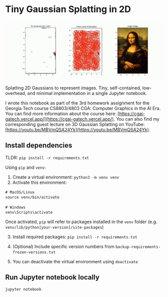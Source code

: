 # Tiny Gaussian Splatting in 2D

![Header GIF](mona-lisa-n1000.gif)

Splatting 2D Gaussians to represent images. Tiny, self-contained, low-overhead,
and minimal implementation in a single Jupyter notebook.

I wrote this notebook as part of the 3rd homework assignment for the
Georgia Tech course CS8803/4803 CGA: Computer Graphics in the AI Era. You can
find more information about the course here:
[https://cgai-gatech.vercel.app/](https://cgai-gatech.vercel.app/). You can also
find my corresponding guest lecture on 3D Gaussian Splatting on YouTube:
[https://youtu.be/MBVmQSA24Yk](https://youtu.be/MBVmQSA24Yk).

## Install dependencies

TLDR: `pip install -r requirements.txt`

Using `pip` and `venv`:
1. Create a virtual environment: `python3 -m venv venv`
2. Activate this environment:
```
# MacOS/Linux
source venv/bin/activate

# Windows
venv\Scripts\activate
```

Once activated, `pip` will refer to packages installed in the `venv` folder
(e.g. `venv/lib/python[your-version]/site-packages`)

3. Install required packages: `pip install -r requirements.txt`

4. (Optional) Include specific version numbers from
   `backup-requirements-frozen-versions.txt`

5. You can deactivate the virtual environment using ```deactivate```

## Run Jupyter notebook locally
```
jupyter notebook
```

